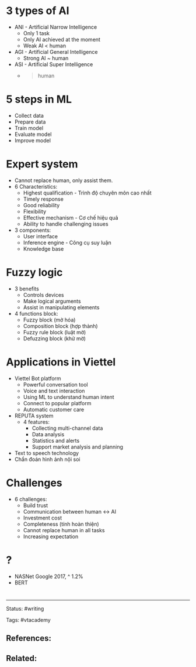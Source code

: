 # 3 types of AI

- ANI - Artificial Narrow Intelligence
	- Only 1 task
	- Only AI achieved at the moment
	- Weak AI < human
- AGI - Artificial General Intelligence
	- Strong AI ~ human
- ASI - Artificial Super Intelligence
	- >human


# 5 steps in ML

- Collect data
- Prepare data
- Train model
- Evaluate model
- Improve model


# Expert system

- Cannot replace human, only assist them.
- 6 Characteristics:
	- Highest qualification - Trình độ chuyên môn cao nhất
	- Timely response
	- Good reliability
	- Flexibility
	- Effective mechanism - Cơ chế hiệu quả
	- Ability to handle challenging issues
- 3 components:
	- User interface
	- Inference engine - Công cụ suy luận
	- Knowledge base


# Fuzzy logic

- 3 benefits
	- Controls devices
	- Make logical arguments
	- Assist in manipulating elements
- 4 functions block:
	- Fuzzy block (mờ hóa)
	- Composition block (hợp thành)
	- Fuzzy rule block (luật mờ)
	- Defuzzing block (khử mờ)


# Applications in Viettel

- Viettel Bot platform
	- Powerful conversation tool
	- Voice and text interaction
	- Using ML to understand human intent
	- Connect to popular platform
	- Automatic customer care
- REPUTA system
	- 4 features:
		- Collecting multi-channel data
		- Data analysis
		- Statistics and alerts
		- Support market analysis and planning
- Text to speech technology
- Chẩn đoán hình ảnh nội soi


# Challenges

- 6 challenges:
	- Build trust
	- Communication between human <-> AI
	- Investment cost
	- Completeness (tính hoàn thiện)
	- Cannot replace human in all tasks
	- Increasing expectation






# ?

- NASNet Google 2017, ^ 1.2%
- BERT


# 

---
Status: #writing

Tags: #vtacademy 

References:
-  

Related:
- 
